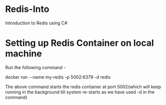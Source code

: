 # Redis-Into
Introduction to Redis using C#

# Setting up Redis Container on local machine
Run the following command -

docker run --name my-redis -p 5002:6379 -d redis

The above command starts the redis container at port 5002(which will keep running in the background till system re-starts as we have used -d in the command)
